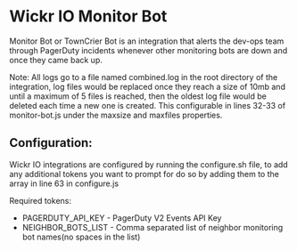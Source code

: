 # Wickr IO Monitor Bot
Monitor Bot or TownCrier Bot is an integration that alerts the dev-ops team through PagerDuty incidents whenever other monitoring bots are down and once they came back up.

Note: All logs go to a file named combined.log in the root directory of the integration, log files would be replaced once they reach a size of 10mb and until a maximum of 5 files is reached, then the oldest log file would be deleted each time a new one is created. This configurable in lines 32-33 of monitor-bot.js under the maxsize and maxfiles properties.

## Configuration:
Wickr IO integrations are configured by running the configure.sh file,
to add any additional tokens you want to prompt for do so by adding them to the array in line 63 in configure.js

Required tokens:
- PAGERDUTY_API_KEY - PagerDuty V2 Events API Key
- NEIGHBOR_BOTS_LIST - Comma separated list of neighbor monitoring bot names(no spaces in the list)
